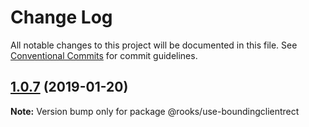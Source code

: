 # Change Log

All notable changes to this project will be documented in this file.
See [Conventional Commits](https://conventionalcommits.org) for commit guidelines.

## [1.0.7](https://github.com/imbhargav5/rooks/compare/@rooks/use-boundingclientrect@1.0.6...@rooks/use-boundingclientrect@1.0.7) (2019-01-20)

**Note:** Version bump only for package @rooks/use-boundingclientrect

